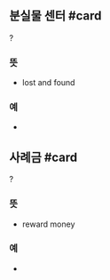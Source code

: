 ## 분실물 센터 #card
?
### 뜻
- lost and found
### 예
-
<!--SR:!2025-02-25,22,250-->

## 사례금 #card
?
### 뜻
- reward money
### 예
-
<!--SR:!2025-04-30,70,270-->

